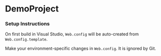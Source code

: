 # DemoProject

### Setup Instructions

On first build in Visual Studio, `Web.config` will be auto-created from `Web.config.template`.

Make your environment-specific changes in `Web.config`. It is ignored by Git.
